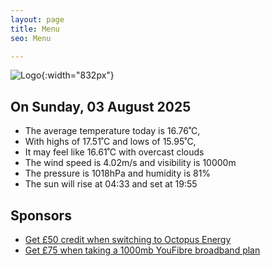 ```yaml
---
layout: page
title: Menu
seo: Menu

---
```


![Logo](/images/logo.jpg){:width="832px"}

<!-- weather_marker starts -->
## On Sunday, 03 August 2025

- The average temperature today is 16.76˚C,
- With highs of 17.51˚C and lows of 15.95˚C,
- It may feel like 16.61˚C with overcast clouds
- The wind speed is 4.02m/s and visibility is 10000m
- The pressure is 1018hPa and humidity is 81%
- The sun will rise at 04:33 and set at 19:55

<!-- weather_marker ends -->

## Sponsors

- [Get £50 credit when switching to Octopus Energy](https://bit.ly/3oD1nnS)
- [Get £75 when taking a 1000mb YouFibre broadband plan](https://aklam.io/91zWhU?)

